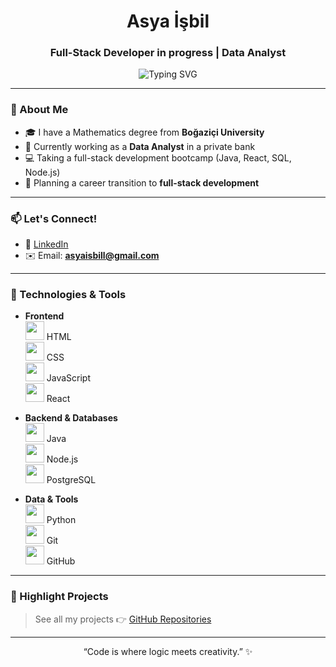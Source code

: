 <h1 align="center">Asya İşbil</h1>
<h3 align="center">Full-Stack Developer in progress | Data Analyst</h3>

<p align="center">
  <img src="https://readme-typing-svg.demolab.com?font=Fira+Code&pause=1000&center=true&vCenter=true&width=435&lines=Full-Stack+Developer+in+progress;Data+Analyst+%7C+SQL+%7C+Python;React+%7C+Java+%7C+PostgreSQL" alt="Typing SVG" />
</p>

---

### 💼 About Me

- 🎓 I have a Mathematics degree from **Boğaziçi University**  
- 🏦 Currently working as a **Data Analyst** in a private bank  
- 💻 Taking a full-stack development bootcamp (Java, React, SQL, Node.js)  
- 🎯 Planning a career transition to **full-stack development**    

---

### 📫 Let's Connect!

- 💼 [LinkedIn](https://www.linkedin.com/in/asya-isbil)
- ✉️ Email: **asyaisbill@gmail.com**

---

### 🚀 Technologies & Tools

- **Frontend**  
  <img src="https://cdn.jsdelivr.net/gh/devicons/devicon/icons/html5/html5-original.svg" width="30" /> HTML  
  <img src="https://cdn.jsdelivr.net/gh/devicons/devicon/icons/css3/css3-original.svg" width="30" /> CSS  
  <img src="https://cdn.jsdelivr.net/gh/devicons/devicon/icons/javascript/javascript-original.svg" width="30" /> JavaScript  
  <img src="https://cdn.jsdelivr.net/gh/devicons/devicon/icons/react/react-original.svg" width="30" /> React

- **Backend & Databases**  
  <img src="https://cdn.jsdelivr.net/gh/devicons/devicon/icons/java/java-original.svg" width="30" /> Java  
  <img src="https://cdn.jsdelivr.net/gh/devicons/devicon/icons/nodejs/nodejs-original.svg" width="30" /> Node.js  
  <img src="https://cdn.jsdelivr.net/gh/devicons/devicon/icons/postgresql/postgresql-original.svg" width="30" /> PostgreSQL 

- **Data & Tools**  
  <img src="https://cdn.jsdelivr.net/gh/devicons/devicon/icons/python/python-original.svg" width="30" /> Python  
  <img src="https://cdn.jsdelivr.net/gh/devicons/devicon/icons/git/git-original.svg" width="30" /> Git  
  <img src="https://cdn.jsdelivr.net/gh/devicons/devicon/icons/github/github-original.svg" width="30" /> GitHub  

---

### 📌 Highlight Projects

> See all my projects 👉 [GitHub Repositories](https://github.com/asyaisbil?tab=repositories)

---

<p align="center">
  “Code is where logic meets creativity.” ✨
</p>
